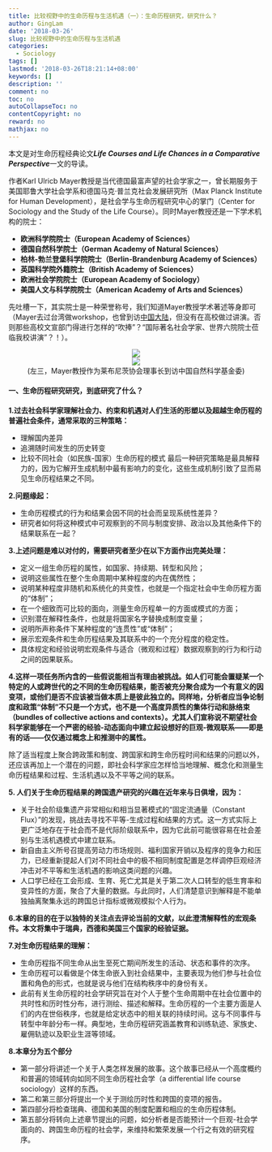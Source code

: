 ```yaml
---
title: 比较视野中的生命历程与生活机遇（一）：生命历程研究，研究什么？
author: GingLam
date: '2018-03-26'
slug: 比较视野中的生命历程与生活机遇
categories:
  - Sociology
tags: []
lastmod: '2018-03-26T18:21:14+08:00'
keywords: []
description: ''
comment: no
toc: no
autoCollapseToc: no
contentCopyright: no
reward: no
mathjax: no
---
```


本文是对生命历程经典论文***Life Courses and Life Chances in a Comparative Perspective***一文的导读。

作者Karl Ulricb Mayer教授是当代德国最富声望的社会学家之一，曾长期服务于美国耶鲁大学社会学系和德国马克·普兰克社会发展研究所（Max Planck Institute for Human Development），是社会学与生命历程研究中心的掌门（Center for Sociology and the Study of the Life Course）。同时Mayer教授还是一下学术机构的院士：

* **欧洲科学院院士（European Academy of Sciences）**
* **德国自然科学院士（German Academy of Natural Sciences）**
* **柏林-勃兰登堡科学院院士（Berlin-Brandenburg Academy of Sciences）**
* **英国科学院外籍院士（British Academy of Sciences）**
* **欧洲社会学院院士（European Academy of Sociology）**
* **美国人文与科学院院士（American Academy of Arts and Sciences）**

先吐槽一下，其实院士是一种荣誉称号，我们知道Mayer教授学术著述等身即可（Mayer去过台湾做workshop，也曾到访[中国大陆](http://www.nsfc.gov.cn/publish/portal0/tab445/info63201.htm)，但没有在高校做过讲演。否则那些高校文宣部门得进行怎样的“吹捧”？“国际著名社会学家、世界六院院士莅临我校讲演”？！）。

<div align=center><img src="https://raw.githubusercontent.com/GingLam/Storage/2018.3.26.10.jpg"></div>

<div align=center><img src="https://raw.githubusercontent.com/GingLam/Storage/2018.3.26.9.jpg"></div>

<div align=center>(左三，Mayer教授作为莱布尼茨协会理事长到访中国自然科学基金委)</div>


#### 一、生命历程研究研究，到底研究了什么？
**1.过去社会科学家理解社会力、约束和机遇对人们生活的形塑以及超越生命历程的普遍社会条件，通常采取的三种策略：**
*   理解国内差异
*   追溯随时间发生的历史转变
*   比较不同社会（如民族-国家）生命历程的模式
最后一种研究策略是最具解释力的，因为它解开生成机制中最有影响力的变化，这些生成机制引致了显而易见生命历程结果之不同。

**2.问题缘起：**
*   生命历程模式的行为和结果会因不同的社会而呈现系统性差异？
*   研究者如何将这种模式中可观察到的不同与制度安排、政治以及其他条件下的结果联系在一起？

**3.上述问题是难以对付的，需要研究者至少在以下方面作出完美处理：**
*   定义一组生命历程的属性，如国家、持续期、转型和风险；
*   说明这些属性在整个生命周期中某种程度的内在偶然性；
*   说明某种程度非随机和系统化的共变性，也就是一个指定社会中生命历程方面的“体制”；
*   在一个细致而可比较的面向，测量生命历程单一的方面或模式的方面；
*   识别潜在解释性条件，也就是将国家名字替换成制度变量；
*   说明所声称条件下某种程度的“连贯性”或“体制”；
*   展示宏观条件和生命历程结果及其联系中的一个充分程度的稳定性。
*   具体规定和经验说明宏观条件与适合（微观和过程）数据观察到的行为和行动之间的因果联系。

**4.这样一项任务所内含的一些假说能相当有理由被挑战。如人们可能会置疑某一个特定的人或跨世代的之不同的生命历程结果，能否被充分聚合成为一个有意义的因变项，或他们是否不应该被当做本质上是彼此独立的。同样地，分析者应当争论制度和政策“体制”不只是一个方式，也不是一个高度异质性的集体行动和脉络束（bundles of collective actions and contexts）。尤其人们宣称说不期望社会科学家能够在一个严密的经验-动态面向中建立起设想好的巨观-微观联系——即是有的话——仅仅通过概念上和推测中的属性。**

除了适当程度上聚合跨政策和制度、跨国家和跨生命历程时间和结果的问题以外，还应该再加上一个潜在的问题，即社会科学家应怎样恰当地理解、概念化和测量生命历程结果和过程、生活机遇以及不平等之间的联系。

**5. 人们关于生命历程结果的跨国遗产研究的兴趣在近年来与日俱增，因为：**
*   关于社会阶级集遗产非常相似和相当显著模式的“固定流通量（Constant Flux）”的发现，挑战去寻找不平等-生成过程和结果的方式。这一方式实际上更广泛地存在于社会而不是代际阶级联系中，因为它此前可能很容易在社会差别与生活机遇模式中建立联系。
*   新自由主义所号召提高劳动力市场规则、福利国家开销以及程序的竞争力和压力，已经重新提起人们对不同社会中的极不相同制度配置是怎样调停巨观经济冲击对不平等和生活机遇的影响这类问题的兴趣。
*   人口学已经在工会形成、生育、死亡尤其是关于第二次人口转型的低生育率和变异性的方面，聚合了大量的数据。与此同时，人们清楚意识到解释是不能单独抽离聚集永远的跨国总计指标或微观模拟个人行为。

**6.本章的目的在于以独特的关注点去评论当前的文献，以此澄清解释性的宏观条件。本文将集中于瑞典，西德和美国三个国家的经验证据。**

**7.对生命历程结果的理解：**
*   生命历程指不同生命从出生至死亡期间所发生的活动、状态和事件的次序。
*   生命历程可以看做是个体生命嵌入到社会结果中，主要表现为他们参与社会位置和角色的形式，也就是说与他们在结构秩序中的身份有关。
*   此前有关生命历程的社会学研究旨在对个人于整个生命周期中在社会位置中的共时性和历时性分布，进行测绘、描述和解释。生命历程的一个主要方面是人们的内在世俗秩序，也就是给定状态中的相关联的持续时间。这与不同事件与转型中年龄分布一样。典型地，生命历程研究涵盖教育和训练轨迹、家族史、雇佣轨迹以及职业生涯等领域。

**8.本章分为五个部分**
*   第一部分将讲述一个关于人类怎样发展的故事。这个故事已经从一个高度概约和普遍的领域转向如同不同生命历程社会学（a differential life course sociology）这样的东西。
*   第二和第三部分将提出一个关于测绘历时性和跨国的变项的报告。
*   第四部分将检查瑞典、德国和美国的制度配置和相应的生命历程体制。
*   第五部分将转向上述章节提出的问题，如分析者是否能预计一个巨观-社会学面向的、跨国生命历程的社会学，来维持和繁荣发展一个行之有效的研究程序。


